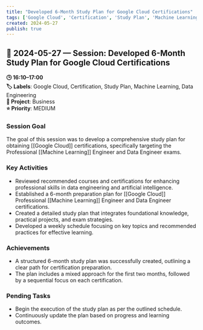 ```yaml
---
title: "Developed 6-Month Study Plan for Google Cloud Certifications"
tags: ['Google Cloud', 'Certification', 'Study Plan', 'Machine Learning', 'Data Engineering']
created: 2024-05-27
publish: true
---
```


## 📅 2024-05-27 — Session: Developed 6-Month Study Plan for Google Cloud Certifications

**🕒 16:10–17:00**  
**🏷️ Labels**: Google Cloud, Certification, Study Plan, Machine Learning, Data Engineering  
**📂 Project**: Business  
**⭐ Priority**: MEDIUM  


### Session Goal
The goal of this session was to develop a comprehensive study plan for obtaining [[Google Cloud]] certifications, specifically targeting the Professional [[Machine Learning]] Engineer and Data Engineer exams.

### Key Activities
- Reviewed recommended courses and certifications for enhancing professional skills in data engineering and artificial intelligence.
- Established a 6-month preparation plan for [[Google Cloud]] Professional [[Machine Learning]] Engineer and Data Engineer certifications.
- Created a detailed study plan that integrates foundational knowledge, practical projects, and exam strategies.
- Developed a weekly schedule focusing on key topics and recommended practices for effective learning.

### Achievements
- A structured 6-month study plan was successfully created, outlining a clear path for certification preparation.
- The plan includes a mixed approach for the first two months, followed by a sequential focus on each certification.

### Pending Tasks
- Begin the execution of the study plan as per the outlined schedule.
- Continuously update the plan based on progress and learning outcomes.
